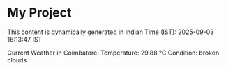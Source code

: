 # My Project

This content is dynamically generated in Indian Time (IST): 2025-09-03 16:13:47 IST


Current Weather in Coimbatore:
Temperature: 29.88 °C
Condition: broken clouds
